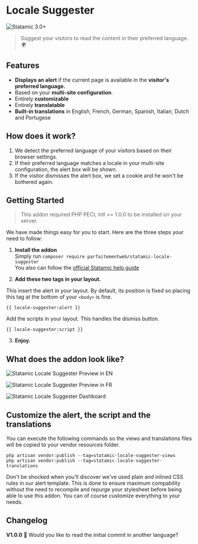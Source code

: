 # Locale Suggester

![Statamic 3.0+](https://img.shields.io/badge/Statamic-3.0+-FF269E?style=for-the-badge&link=https://statamic.com)
> Suggest your visitors to read the content in their preferred language. 🌍

## Features
- **Displays an alert** if the current page is available in the **visitor's preferred language.**
- Based on your **multi-site configuration**.
- Entirely **customizable**
- Entirely **translatable**
- **Built-in translations** in English, French, German, Spanish, Italian, Dutch and Portugese

## How does it work?

1. We detect the preferred language of your visitors based on their browser settings.
2. If their preferred language matches a locale in your multi-site configuration, the alert box will be shown.
3. If the visitor dismisses the alert box, we set a cookie and he won't be bothered again.

## Getting Started

> This addon required PHP PECL intl >= 1.0.0 to be installed on your server.

We have made things easy for you to start. Here are the three steps your need to follow:

1. **Install the addon**  
   Simply run `composer require parfaitementweb/statamic-locale-suggester`  
   You also can follow the [official Statamic help guide](https://statamic.dev/addons#installing-addons)


2. **Add these two tags in your layout.**  

This insert the alert in your layout. By default, its position is fixed so placing this tag at the bottom of your `<body>` is fine.
```
{{ locale-suggester:alert }}
```

Add the scripts in your layout. This handles the dismiss button.
```
{{ locale-suggester:script }}
```

3. **Enjoy.**

## What does the addon look like?

![Statamic Locale Suggester Preview in EN](https://parfaitementweb.com/statamic/statamic-locale-suggester/statamic-locale-suggester-en.png)

![Statamic Locale Suggester Preview in FR](https://parfaitementweb.com/statamic/statamic-locale-suggester/statamic-locale-suggester-fr.png)

![Statamic Locale Suggester Dashboard](https://parfaitementweb.com/statamic/statamic-locale-suggester/statamic-locale-suggester-dashboard.png)

## Customize the alert, the script and the translations

You can execute the following commands so the views and translations files will be copied to your vendor resources folder.

```
php artisan vendor:publish --tag=statamic-locale-suggester-views
php artisan vendor:publish --tag=statamic-locale-suggester-translations
```

Don't be shocked when you'll discover we've used plain and inlined CSS rules in our alert template. This is done to ensure maximum compability without the need to recompile and repurge your stylesheet before being able to use this addon. You can of course customize everything to your needs.

## Changelog

**V1.0.0**
🚀 Would you like to read the initial commit in another language?
